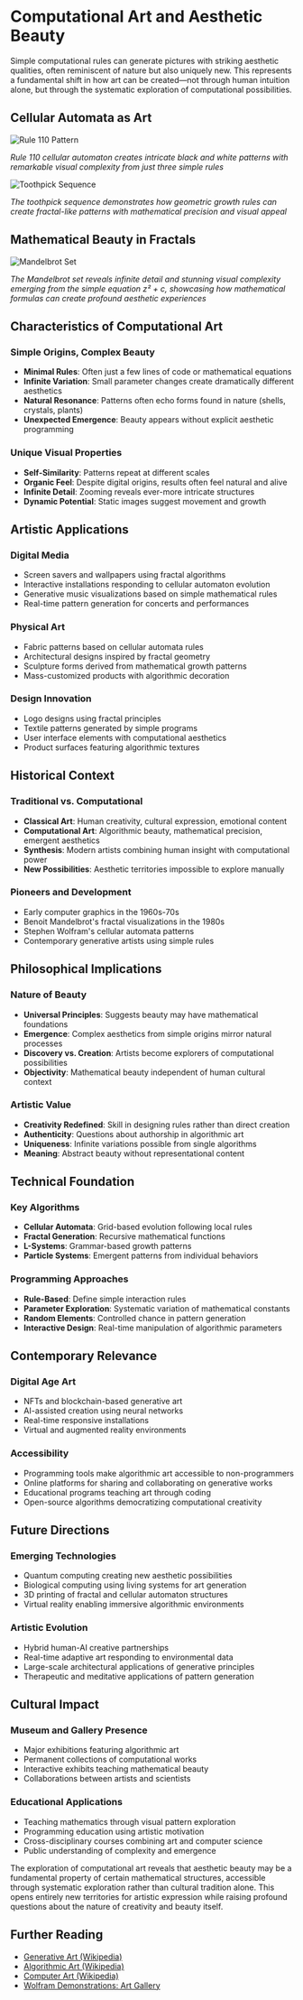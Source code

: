 # Computational Art and Aesthetic Beauty

Simple computational rules can generate pictures with striking aesthetic qualities, often reminiscent of nature but also uniquely new. This represents a fundamental shift in how art can be created—not through human intuition alone, but through the systematic exploration of computational possibilities.

## Cellular Automata as Art

![Rule 110 Pattern](images/computational-art/rule-110-pattern.png)

*Rule 110 cellular automaton creates intricate black and white patterns with remarkable visual complexity from just three simple rules*

![Toothpick Sequence](images/computational-art/toothpick-sequence.svg)

*The toothpick sequence demonstrates how geometric growth rules can create fractal-like patterns with mathematical precision and visual appeal*

## Mathematical Beauty in Fractals

![Mandelbrot Set](images/computational-art/mandelbrot-set.png)

*The Mandelbrot set reveals infinite detail and stunning visual complexity emerging from the simple equation z² + c, showcasing how mathematical formulas can create profound aesthetic experiences*

## Characteristics of Computational Art

### Simple Origins, Complex Beauty
- **Minimal Rules**: Often just a few lines of code or mathematical equations
- **Infinite Variation**: Small parameter changes create dramatically different aesthetics
- **Natural Resonance**: Patterns often echo forms found in nature (shells, crystals, plants)
- **Unexpected Emergence**: Beauty appears without explicit aesthetic programming

### Unique Visual Properties
- **Self-Similarity**: Patterns repeat at different scales
- **Organic Feel**: Despite digital origins, results often feel natural and alive
- **Infinite Detail**: Zooming reveals ever-more intricate structures
- **Dynamic Potential**: Static images suggest movement and growth

## Artistic Applications

### Digital Media
- Screen savers and wallpapers using fractal algorithms
- Interactive installations responding to cellular automaton evolution
- Generative music visualizations based on simple mathematical rules
- Real-time pattern generation for concerts and performances

### Physical Art
- Fabric patterns based on cellular automata rules
- Architectural designs inspired by fractal geometry
- Sculpture forms derived from mathematical growth patterns
- Mass-customized products with algorithmic decoration

### Design Innovation
- Logo designs using fractal principles
- Textile patterns generated by simple programs
- User interface elements with computational aesthetics
- Product surfaces featuring algorithmic textures

## Historical Context

### Traditional vs. Computational
- **Classical Art**: Human creativity, cultural expression, emotional content
- **Computational Art**: Algorithmic beauty, mathematical precision, emergent aesthetics
- **Synthesis**: Modern artists combining human insight with computational power
- **New Possibilities**: Aesthetic territories impossible to explore manually

### Pioneers and Development
- Early computer graphics in the 1960s-70s
- Benoit Mandelbrot's fractal visualizations in the 1980s
- Stephen Wolfram's cellular automata patterns
- Contemporary generative artists using simple rules

## Philosophical Implications

### Nature of Beauty
- **Universal Principles**: Suggests beauty may have mathematical foundations
- **Emergence**: Complex aesthetics from simple origins mirror natural processes
- **Discovery vs. Creation**: Artists become explorers of computational possibilities
- **Objectivity**: Mathematical beauty independent of human cultural context

### Artistic Value
- **Creativity Redefined**: Skill in designing rules rather than direct creation
- **Authenticity**: Questions about authorship in algorithmic art
- **Uniqueness**: Infinite variations possible from single algorithms
- **Meaning**: Abstract beauty without representational content

## Technical Foundation

### Key Algorithms
- **Cellular Automata**: Grid-based evolution following local rules
- **Fractal Generation**: Recursive mathematical functions
- **L-Systems**: Grammar-based growth patterns
- **Particle Systems**: Emergent patterns from individual behaviors

### Programming Approaches
- **Rule-Based**: Define simple interaction rules
- **Parameter Exploration**: Systematic variation of mathematical constants
- **Random Elements**: Controlled chance in pattern generation
- **Interactive Design**: Real-time manipulation of algorithmic parameters

## Contemporary Relevance

### Digital Age Art
- NFTs and blockchain-based generative art
- AI-assisted creation using neural networks
- Real-time responsive installations
- Virtual and augmented reality environments

### Accessibility
- Programming tools make algorithmic art accessible to non-programmers
- Online platforms for sharing and collaborating on generative works
- Educational programs teaching art through coding
- Open-source algorithms democratizing computational creativity

## Future Directions

### Emerging Technologies
- Quantum computing creating new aesthetic possibilities
- Biological computing using living systems for art generation
- 3D printing of fractal and cellular automaton structures
- Virtual reality enabling immersive algorithmic environments

### Artistic Evolution
- Hybrid human-AI creative partnerships
- Real-time adaptive art responding to environmental data
- Large-scale architectural applications of generative principles
- Therapeutic and meditative applications of pattern generation

## Cultural Impact

### Museum and Gallery Presence
- Major exhibitions featuring algorithmic art
- Permanent collections of computational works
- Interactive exhibits teaching mathematical beauty
- Collaborations between artists and scientists

### Educational Applications
- Teaching mathematics through visual pattern exploration
- Programming education using artistic motivation
- Cross-disciplinary courses combining art and computer science
- Public understanding of complexity and emergence

The exploration of computational art reveals that aesthetic beauty may be a fundamental property of certain mathematical structures, accessible through systematic exploration rather than cultural tradition alone. This opens entirely new territories for artistic expression while raising profound questions about the nature of creativity and beauty itself.

## Further Reading

- [Generative Art (Wikipedia)](https://en.wikipedia.org/wiki/Generative_art)
- [Algorithmic Art (Wikipedia)](https://en.wikipedia.org/wiki/Algorithmic_art)
- [Computer Art (Wikipedia)](https://en.wikipedia.org/wiki/Computer_art)
- [Wolfram Demonstrations: Art Gallery](https://demonstrations.wolfram.com/topics.html?topic=Art)